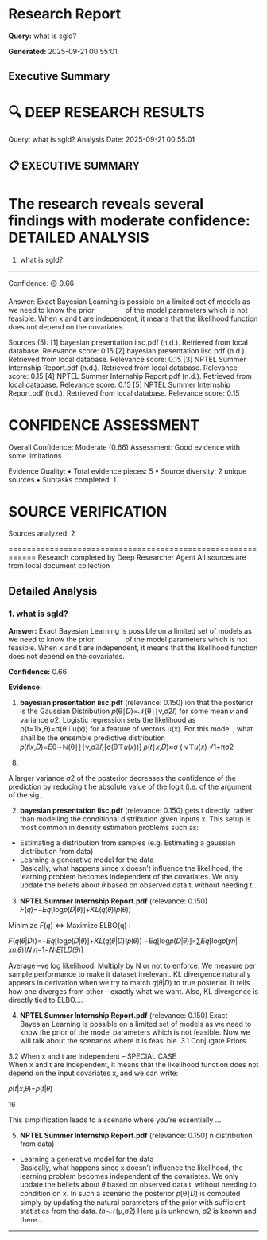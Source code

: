 # Research Report

**Query:** what is sgld?

**Generated:** 2025-09-21 00:55:01

## Executive Summary

🔍 DEEP RESEARCH RESULTS
============================================================
Query: what is sgld?
Analysis Date: 2025-09-21 00:55:01

📋 EXECUTIVE SUMMARY
------------------------------
The research reveals several findings with moderate confidence:
DETAILED ANALYSIS
==================================================

1. what is sgld?
----------------------------------------
Confidence: 🟡 0.66

Answer:
Exact Bayesian Learning is possible on a limited set of models as we need to
know the prior                 of the model parameters which is not feasible.
When x and t are independent, it means that the likelihood function does not
depend on the covariates.

Sources (5):
  [1] bayesian presentation iisc.pdf (n.d.). Retrieved from local database. Relevance score: 0.15
  [2] bayesian presentation iisc.pdf (n.d.). Retrieved from local database. Relevance score: 0.15
  [3] NPTEL Summer Internship Report.pdf (n.d.). Retrieved from local database. Relevance score: 0.15
  [4] NPTEL Summer Internship Report.pdf (n.d.). Retrieved from local database. Relevance score: 0.15
  [5] NPTEL Summer Internship Report.pdf (n.d.). Retrieved from local database. Relevance score: 0.15

CONFIDENCE ASSESSMENT
==================================================
Overall Confidence: Moderate (0.66)
Assessment: Good evidence with some limitations

Evidence Quality:
  • Total evidence pieces: 5
  • Source diversity: 2 unique sources
  • Subtasks completed: 1

SOURCE VERIFICATION
==================================================
Sources analyzed: 2

============================================================
Research completed by Deep Researcher Agent
All sources are from local document collection

## Detailed Analysis

### 1. what is sgld?

**Answer:** Exact Bayesian Learning is possible on a limited set of models as we need to know the prior                 of the model parameters which is not feasible. When x and t are independent, it means that the likelihood function does not depend on the covariates.

**Confidence:** 0.66

**Evidence:**

1. **bayesian presentation iisc.pdf** (relevance: 0.150)
   ion that the posterior is the Gaussian Distribution 
𝑝(θ∣𝐷)=𝒩(θ∣∣ν,σ2𝐼) for some mean 𝜈 and variance 𝜎2. Logistic regression sets the likelihood 
as p(t=1∣x,θ)=σ(θ⊤u(x)) for a feature of vectors u(x). For this model , what shall be the 
ensemble predictive distribution  
𝑝(𝑡∣𝑥,𝐷)=𝐸θ∼ℕ(θ∣∣∣ν,σ𝟚𝐼)[σ(θ⊤𝑢(𝑥))] 
𝑝(𝑡∣𝑥,𝐷)≈σ
( ν⊤𝑢(𝑥)
√1+πσ2
8)  
A larger variance σ2 of the posterior decreases the confidence of the prediction by reducing t he 
absolute value of the logit (i.e. of the argument of the sig...

2. **bayesian presentation iisc.pdf** (relevance: 0.150)
   gets t 
directly, rather than modelling the conditional distribution given inputs x. This setup is most common 
in density estimation problems such as:  
- Estimating a distribution from samples (e.g. Estimating a gaussian distribution from data)  
- Learning a generative model for the data  
Basically, what happens since x doesn’t influence the likelihood, the learning problem becomes 
independent of the covariates. We only update the beliefs about 𝜃 based on observed data t, without 
needing t...

3. **NPTEL Summer Internship Report.pdf** (relevance: 0.150)
   𝐹(𝑞)=−𝐸𝑞[log𝑝(𝐷|𝜃)]+𝐾𝐿(𝑞(𝜃)∥𝑝(𝜃)) 
 
Minimize $F(q)$ ⇔ Maximize ELBO(q) : 
 
𝐹(𝑞(𝜃|𝐷))=−𝐸𝑞[log𝑝(𝐷|𝜃)]+𝐾𝐿(𝑞(𝜃|𝐷)∥𝑝(𝜃)) 
−𝐸𝑞[log𝑝(𝐷|𝜃)]=∑𝐸𝑞[log𝑝(𝑦𝑛|𝑥𝑛,𝜃)]𝑁
𝑛=1=𝑁⋅𝐸[𝐿𝐷(𝜃)] 
 
Average –ve log likelihood. Multiply by N or not to enforce. We measure per sample 
performance to make it dataset irrelevant. KL divergence naturally appears in derivation when we try to match 𝑞(𝜃|𝐷) to true posterior. It tells how one diverges from other – exactly what we want. Also,  KL divergence is directly 
tied to ELBO....

4. **NPTEL Summer Internship Report.pdf** (relevance: 0.150)
   Exact Bayesian Learning is possible on a limited set of models as we need to know the prior 
of the model parameters which is not feasible. Now we will talk about the scenarios where it 
is feasi ble. 3.1 Conjugate Priors  
 
3.2 When x and t are Independent – SPECIAL CASE  
When x and t are independent, it means that the likelihood function does not depend on the 
input covariates x, and we can write:  
 
𝑝(𝑡|𝑥,𝜃)=𝑝(𝑡|𝜃) 

16 
  
This simplification leads to a scenario where you’re essentially ...

5. **NPTEL Summer Internship Report.pdf** (relevance: 0.150)
   n distribution from 
data)  
- Learning a generative model for the data  
Basically, what happens since x doesn’t influence the likelihood, the learning problem becomes 
independent of the covariates. We only update the beliefs about 𝜃 based on observed data t, 
without needing to condition on x. In such a scenario the posterior 𝑝(θ∣𝐷) is computed 
simply by updating the natural parameters of the prior with sufficient statistics from the data. 𝑡𝑛∼𝒩(μ,σ2) 
Here μ is unknown, σ2 is known and there...

---

